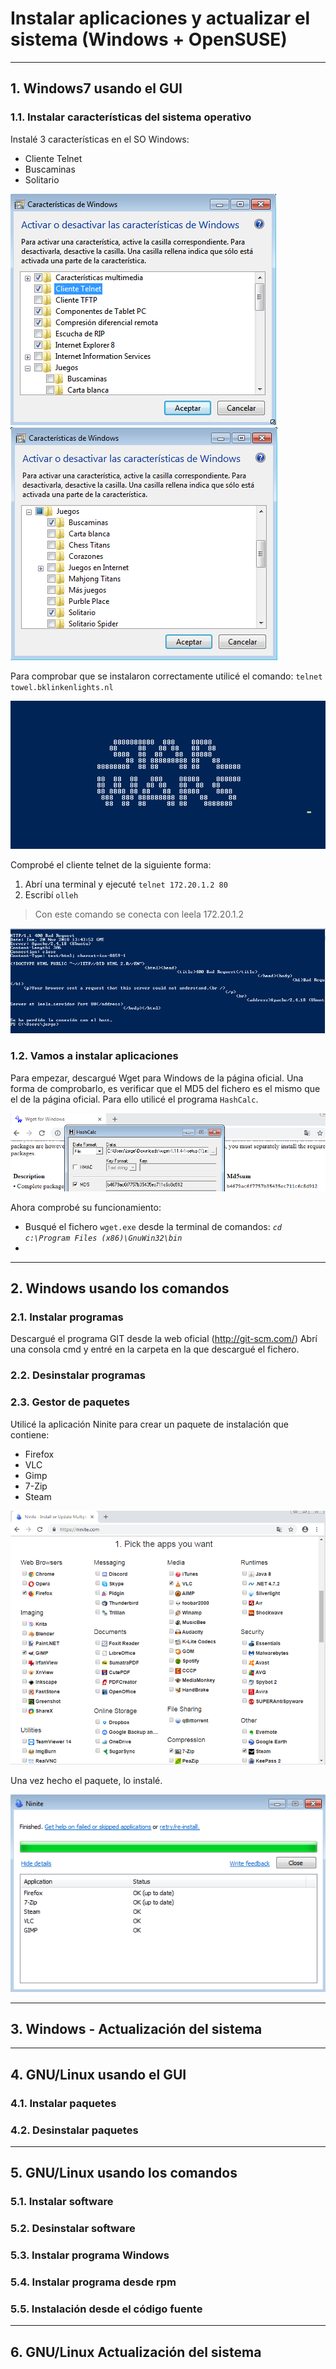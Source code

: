 
# Instalar aplicaciones y actualizar el sistema (Windows + OpenSUSE)

---

## 1. Windows7 usando el GUI

### 1.1. Instalar características del sistema operativo

Instalé 3 características en el SO Windows:

* Cliente Telnet
* Buscaminas
* Solitario

![Telnet](https://github.com/jsuabur/idp1819-jorge-suarez/blob/master/unit2/inst-apps-act-so-w7-opensuse/images/telnet.png)
![Solitario-Buscaminas](https://github.com/jsuabur/idp1819-jorge-suarez/blob/master/unit2/inst-apps-act-so-w7-opensuse/images/busc-sol.png)

Para comprobar que se instalaron correctamente utilicé el comando:
`telnet towel.bklinkenlights.nl`

![Star Wars](https://github.com/jsuabur/idp1819-jorge-suarez/blob/master/unit2/inst-apps-act-so-w7-opensuse/images/StarWars.png)

Comprobé el cliente telnet de la siguiente forma:

1. Abrí una terminal y ejecuté `telnet 172.20.1.2 80`
2. Escribí `olleh`

> Con este comando se conecta con leela 172.20.1.2

![Leela](https://github.com/jsuabur/idp1819-jorge-suarez/blob/master/unit2/inst-apps-act-so-w7-opensuse/images/olleh.png)

### 1.2. Vamos a instalar aplicaciones

Para empezar, descargué Wget para Windows de la página oficial.
Una forma de comprobarlo, es verificar que el MD5 del fichero es el mismo que el de la página oficial. Para ello utilicé el programa `HashCalc`.

![MD5](https://github.com/jsuabur/idp1819-jorge-suarez/blob/master/unit2/inst-apps-act-so-w7-opensuse/images/fichero-md5.png)

Ahora comprobé su funcionamiento:

* Busqué el fichero `wget.exe` desde la terminal de comandos: *`cd c:\Program Files (x86)\GnuWin32\bin`*
*

---

## 2. Windows usando los comandos

### 2.1. Instalar programas

Descargué el programa GIT desde la web oficial (http://git-scm.com/)
Abrí una consola cmd y entré en la carpeta en la que descargué el fichero.

### 2.2. Desinstalar programas



### 2.3. Gestor de paquetes

Utilicé la aplicación Ninite para crear un paquete de instalación que contiene:

* Firefox
* VLC
* Gimp
* 7-Zip
* Steam

![Selección de apps](https://github.com/jsuabur/idp1819-jorge-suarez/blob/master/unit2/inst-apps-act-so-w7-opensuse/images/apps-ninite.png)

Una vez hecho el paquete, lo instalé.

![Paquete Ninite](https://github.com/jsuabur/idp1819-jorge-suarez/blob/master/unit2/inst-apps-act-so-w7-opensuse/images/pack-ninite.png)

---

## 3. Windows - Actualización del sistema



---

## 4. GNU/Linux usando el GUI

### 4.1. Instalar paquetes



### 4.2. Desinstalar paquetes



---

## 5. GNU/Linux usando los comandos

### 5.1. Instalar software



### 5.2. Desinstalar software



### 5.3. Instalar programa Windows



### 5.4. Instalar programa desde rpm



### 5.5. Instalación desde el código fuente



---

## 6. GNU/Linux Actualización del sistema

